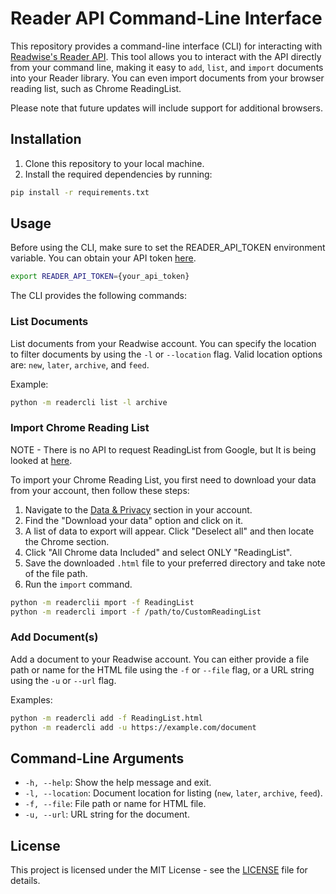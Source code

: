 # Reader API Command-Line Interface

This repository provides a command-line interface (CLI) for interacting with [Readwise's Reader API](https://readwise.io/reader_api). This tool allows you to interact with the API directly from your command line, making it easy to `add`, `list`, and `import` documents into your Reader library. You can even import documents from your browser reading list, such as Chrome ReadingList.

Please note that future updates will include support for additional browsers.

## Installation

1. Clone this repository to your local machine.
2. Install the required dependencies by running:

```bash
pip install -r requirements.txt
```

## Usage

Before using the CLI, make sure to set the READER_API_TOKEN environment variable. You can obtain your API token [here](https://readwise.io/access_token).

```bash
export READER_API_TOKEN={your_api_token}
```

The CLI provides the following commands:

### List Documents

List documents from your Readwise account. You can specify the location to filter documents by using the `-l` or `--location` flag. Valid location options are: `new`, `later`, `archive`, and `feed`.

Example:

```bash
python -m readercli list -l archive
```

### Import Chrome Reading List

NOTE - There is no API to request ReadingList from Google, but It is being looked at [here](https://bugs.chromium.org/p/chromium/issues/detail?id=1238372).

To import your Chrome Reading List, you first need to download your data from your account, then follow these steps:

1. Navigate to the [Data & Privacy](https://myaccount.google.com/data-and-privacy) section in your account.
2. Find the "Download your data" option and click on it.
3. A list of data to export will appear. Click "Deselect all" and then locate the Chrome section.
4. Click "All Chrome data Included" and select ONLY "ReadingList".
5. Save the downloaded `.html` file to your preferred directory and take note of the file path.
6. Run the `import` command.


```bash
python -m readerclii mport -f ReadingList
python -m readercli import -f /path/to/CustomReadingList
```

### Add Document(s)

Add a document to your Readwise account. You can either provide a file path or name for the HTML file using the `-f` or `--file` flag, or a URL string using the `-u` or `--url` flag.

Examples:

```bash
python -m readercli add -f ReadingList.html
python -m readercli add -u https://example.com/document
```

## Command-Line Arguments

- `-h, --help`: Show the help message and exit.
- `-l, --location`: Document location for listing (`new`, `later`, `archive`, `feed`).
- `-f, --file`: File path or name for HTML file.
- `-u, --url`: URL string for the document.

## License

This project is licensed under the MIT License - see the [LICENSE](LICENSE) file for details.